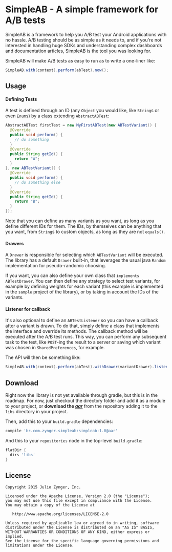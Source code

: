 SimpleAB - A simple framework for A/B tests
=============================

SimpleAB is a framework to help you A/B test your Android applications with no hassle.
A/B testing should be as simple as it needs to, and if you're not interested in handling huge SDKs and understanding complex dashboards and documentation articles, SimpleAB is the tool you was looking for.

SimpleAB will make A/B tests as easy to run as to write a one-liner like:
```java
SimpleAB.with(context).perform(abTest).now();
```

Usage
--------

#### Defining Tests

A test is defined through an ID (any `Object` you would like, like `String`s or even `Enum`s) by a class extending `AbstractABTest`:
```java
AbstractABTest firstTest = new MyFirstABTest(new ABTestVariant() {
  @Override
  public void perform() {
    // do something
  }
  @Override
  public String getId() {
    return "A";
  }
}, new ABTestVariant() {
  @Override
  public void perform() {
    // do something else
  }
  @Override
  public String getId() {
    return "B";
  }
});
```

Note that you can define as many variants as you want, as long as you define different IDs for them.
The IDs, by themselves can be anything that you want, from `String`s to custom objects, as long as they are not `equals()`.

#### Drawers

A `Drawer` is responsible for selecting which `ABTestVariant` will be executed. The library has a default `Drawer` built-in, that leverages the usual java `Random` implementation for pseudo-randomic choosing.

If you want, you can also define your own class that `implements ABTestDrawer`. You can then define any strategy to select test variants, for example by defining weights for each variant (this example is implemented in the `sample` project of the library), or by taking in account the IDs of the variants.

#### Listener for callback

It's also optional to define an `ABTestListener` so you can have a callback after a variant is drawn. To do that, simply define a class that implements the interface and override its methods. The callback method will be executed after the A/B test runs. This way, you can perform any subsequent task to the test, like `POST`-ing the result to a server or saving which variant was chosen in `SharedPreferences`, for example.

The API will then be something like:
```java
SimpleAB.with(context).perform(abTest).withDrawer(variantDrawer).listener(listener).now();
```


Download
--------

Right now the library is not yet available through gradle, but this is in the roadmap. For now, just checkout the directory folder and add it as a module to your project, or **download the *[aar][1]*** from the repository adding it to the `libs` directory in your project.

Then, add this to your `build.gradle` dependencies:

```groovy
compile 'br.com.zynger.simpleab:simpleab:1.0@aar'
```

And this to your `repositories` node in the top-level `build.gradle`:
```groovy
flatDir {
  dirs 'libs'
}
```



License
-------

    Copyright 2015 Julio Zynger, Inc.

    Licensed under the Apache License, Version 2.0 (the "License");
    you may not use this file except in compliance with the License.
    You may obtain a copy of the License at

       http://www.apache.org/licenses/LICENSE-2.0

    Unless required by applicable law or agreed to in writing, software
    distributed under the License is distributed on an "AS IS" BASIS,
    WITHOUT WARRANTIES OR CONDITIONS OF ANY KIND, either express or implied.
    See the License for the specific language governing permissions and
    limitations under the License.
    
 [1]: https://github.com/julioz/simpleab/blob/master/sample/app/libs/simpleab.aar